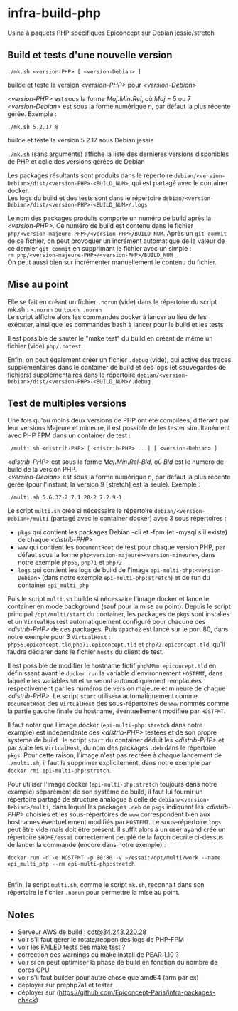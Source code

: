 # infra-build-php
Usine à paquets PHP spécifiques Epiconcept sur Debian jessie/stretch

## Build et tests d'une nouvelle version

````
./mk.sh <version-PHP> [ <version-Debian> ]
````
builde et teste la version _\<version-PHP>_ pour _\<version-Debian>_

_\<version-PHP>_ est sous la forme _Maj_**.**_Min_**.**_Rel_, où _Maj_ = 5 ou 7 \
_\<version-Debian>_ est sous la forme numérique _n_, par défaut la plus récente gérée. Exemple :
````
./mk.sh 5.2.17 8
````
builde et teste la version 5.2.17 sous Debian jessie

````./mk.sh```` (sans arguments) affiche la liste des dernières versions disponibles de PHP et celle des versions gérées de Debian

Les packages résultants sont produits dans le répertoire ````debian/<version-Debian>/dist/<version-PHP>-<BUILD_NUM>````, qui est partagé avec le container docker. \
Les logs du build et des tests sont dans le répertoire ````debian/<version-Debian>/dist/<version-PHP>-<BUILD_NUM>/.logs````

Le nom des packages produits comporte un numéro de build après la _\<version-PHP>_. Ce numéro de build est contenu dans le fichier ````php/<version-majeure-PHP>/<version-PHP>/BUILD_NUM````. Après un ````git commit```` de ce fichier, on peut provoquer un incrément automatique de la valeur de ce dernier ````git commit```` en supprimant le fichier avec un simple :\
````rm php/<version-majeure-PHP>/<version-PHP>/BUILD_NUM````\
On peut aussi bien sur incrémenter manuellement le contenu du fichier.


## Mise au point

Elle se fait en créant un fichier ````.norun```` (vide) dans le répertoire du script mk.sh : ````>.norun```` ou ````touch .norun````\
Le script affiche alors les commandes docker à lancer au lieu de les exécuter,
ainsi que les commandes bash à lancer pour le build et les tests

Il est possible de sauter le "make test" du build en créant de même un fichier (vide) ````php/.notest````.

Enfin, on peut également créer un fichier ````.debug```` (vide), qui active des traces supplémentaires dans le container de build et des logs (et sauvegardes de fichiers) supplémentaires dans le répertoire ````debian/<version-Debian>/dist/<version-PHP>-<BUILD_NUM>/.debug````

## Test de multiples versions
Une fois qu'au moins deux versions de PHP ont été compilées, différant par leur versions Majeure et mineure, il est possible de les tester simultanément avec PHP FPM dans un container de test :
````
./multi.sh <distrib-PHP> [ <distrib-PHP> ...] [ <version-Debian> ]
````

_\<distrib-PHP>_ est sous la forme _Maj_**.**_Min_**.**_Rel_**-**_Bld_, où _Bld_ est le numéro de build de la version PHP.\
_\<version-Debian>_ est sous la forme numérique _n_, par défaut la plus récente gérée (pour l'instant, la version 9 [stretch] est la seule). Exemple :
````
./multi.sh 5.6.37-2 7.1.20-2 7.2.9-1
````
Le script ````multi.sh```` crée si nécessaire le répertoire ````debian/<version-Debian>/multi```` (partagé avec le container docker) avec 3 sous répertoires :
* ````pkgs```` qui contient les packages Debian -cli et -fpm (et -mysql s'il existe) de chaque _\<distrib-PHP>_
* ````www```` qui contient les ````DocumentRoot```` de test pour chaque version PHP, par défaut sous la forme ````php<version-majeure><version-mineure>````, dans notre exemple ````php56````, ````php71```` et ````php72````
* ````logs```` qui contient les logs de build de l'image ````epi-multi-php:<version-Debian>```` (dans notre exemple ````epi-multi-php:stretch````) et de run du container ````epi_multi_php````

Puis le script ````multi.sh```` builde si nécessaire l'image docker et lance le container en mode background (sauf pour la mise au point). Depuis le script principal  ````/opt/multi/start```` du container, les packages de ````pkgs```` sont installés et un ````VirtualHost````est automatiquement configuré pour chacune des _\<distrib-PHP>_ de ces packages. Puis ````apache2```` est lancé sur le port 80, dans notre exemple pour 3 ````VirtualHost```` : ````php56.epiconcept.tld````,````php71.epiconcept.tld```` et ````php72.epiconcept.tld````, qu'il faudra déclarer dans le fichier ````hosts```` du client de test.

Il est possible de modifier le hostname fictif ````php%M%m.epiconcept.tld```` en définissant avant le ````docker run```` la variable d'environnement ````HOSTFMT````, dans laquelle les variables ````%M```` et ````%m```` seront automatiquement remplacées respectivement par les numéros de version majeure et mineure de chaque _\<distrib-PHP>_. Le script ````start```` utilisera automatiquement comme ````DocumentRoot```` des ````VirtualHost```` des sous-répertoires de ````www```` nommés comme la partie gauche finale du hostname, éventuellement modifiée par ````HOSTFMT````.

Il faut noter que l'image docker (````epi-multi-php:stretch```` dans notre example) est indépendante des _\<distrib-PHP>_ testées et de son propre système de build : le script ````start```` du container déduit les _\<distrib-PHP>_ et par suite les ````VirtualHost````, du nom des packages ````.deb```` dans le répertoire ````pkgs````. Pour cette raison, l'image n'est pas recréée à chaque lancement de ````./multi.sh````, il faut la supprimer explicitement, dans notre exemple par ````docker rmi epi-multi-php:stretch````.

Pour utiliser l'image docker (````epi-multi-php:stretch```` toujours dans notre example) séparément de son système de build, il faut lui fournir un répertoire partagé de structure analogue à celle de ````debian/<version-Debian>/multi````, dans lequel les packages ````.deb```` de ````pkgs```` indiquent les _\<distrib-PHP>_ choisies et les sous-répertoires de ````www```` correspondent bien aux hostnames éventuellement modifiés par ````HOSTFMT````. Le sous-répertoire ````logs```` peut être vide mais doit être présent. Il suffit alors à un user ayand créé un répertoire ````$HOME/essai```` correctement peuplé de la façon décrite ci-dessus de lancer la commande (encore dans notre exemple) :
````
docker run -d -e HOSTFMT -p 80:80 -v ~/essai:/opt/multi/work --name epi_multi_php --rm epi-multi-php:stretch
````
\
Enfin, le script ````multi.sh````, comme le script ````mk.sh````, reconnait dans son répertoire le fichier ````.norun```` pour permettre la mise au point.

## Notes

* Serveur AWS de build : cdt@34.243.220.28
* voir s'il faut gérer le rotate/reopen des logs de PHP-FPM
* voir les FAILED tests des make test ?
* correction des warnings du make install de PEAR 1.10 ?
* voir si on peut optimiser la phase de build en fonction du nombre de cores CPU
* voir s'il faut builder pour autre chose que amd64 (arm par ex)
* déployer sur prephp7a1 et tester
* déployer sur (https://github.com/Epiconcept-Paris/infra-packages-check)
